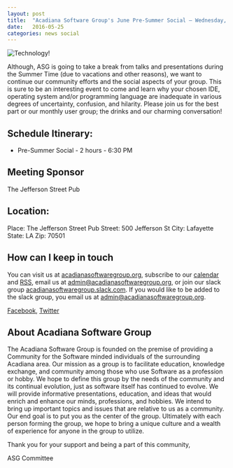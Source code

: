 ```yaml
---
layout: post
title:  "Acadiana Software Group's June Pre-Summer Social – Wednesday, June 8th @ 6:30 PM"
date:   2016-05-25
categories: news social
---
```

![Technology!](http://i.imgur.com/6MmbYpj.jpg)

Although, ASG is going to take a break from talks and presentations during the Summer Time (due to vacations and other reasons), we want to continue our community efforts and the social aspects of your group. This is sure to be an interesting event to come and learn why your chosen IDE, operating system and/or programming language are inadequate in various degrees of uncertainty, confusion, and hilarity.  Please join us for the best part or our monthly user group; the drinks and our charming conversation! 

## Schedule Itinerary:

* Pre-Summer Social - 2 hours - 6:30 PM

## Meeting Sponsor

The Jefferson Street Pub

## Location:

Place: The Jefferson Street Pub
Street: 500 Jefferson St
City: Lafayette
State: LA
Zip: 70501

## How can I keep in touch

You can visit us at [acadianasoftwaregroup.org](https://acadianasoftwaregroup.org), subscribe to our [calendar](webcal://acadianasoftwaregroup.org/api/cal/ical) and [RSS](https://acadianasoftwaregroup.org/api/cms/rss), email us at [admin@acadianasoftwaregroup.org](mailto:admin@acadianasoftwaregroup.org), or join our slack group [acadianasoftwaregroup.slack.com](https://acadianasoftwaregroup.slack.com). If you would like to be added to the slack group, you email us at [admin@acadianasoftwaregroup.org](mailto:admin@acadianasoftwaregroup.org).

[Facebook](https://www.facebook.com/groups/acadianasoftwaregroup/), [Twitter](https://twitter.com/AcadianaSG)

## About Acadiana Software Group

The Acadiana Software Group is founded on the premise of providing a Community for the Software minded individuals of the surrounding Acadiana area. Our mission as a group is to facilitate education, knowledge exchange, and community among those who use Software as a profession or hobby. We hope to define this group by the needs of the community and its continual evolution, just as software itself has continued to evolve. We will provide informative presentations, education, and ideas that would enrich and enhance our minds, professions, and hobbies. We intend to bring up important topics and issues that are relative to us as a community. Our end goal is to put you as the center of the group. Ultimately with each person forming the group, we hope to bring a unique culture and a wealth of experience for anyone in the group to utilize.

Thank you for your support and being a part of this community,

ASG Committee
